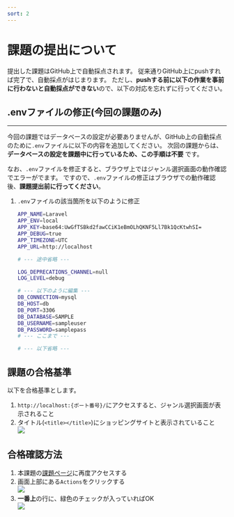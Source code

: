 ```yaml
---
sort: 2
---
```

# 課題の提出について

提出した課題はGitHub上で自動採点されます。
従来通りGitHub上にpushすれば完了で、自動採点がはじまります。
ただし、**pushする前に以下の作業を事前に行わないと自動採点ができない**ので、以下の対応を忘れずに行ってください。

## .envファイルの修正(今回の課題のみ)

---

今回の課題ではデータベースの設定が必要ありませんが、GitHub上の自動採点のために`.env`ファイルに以下の内容を追加してください。
次回の課題からは、**データベースの設定を課題中に行っているため、この手順は不要** です。

なお、`.env`ファイルを修正すると、ブラウザ上ではジャンル選択画面の動作確認でエラーがでます。
ですので、`.env`ファイルの修正はブラウザでの動作確認後、**課題提出前に行ってください**。

1. `.env`ファイルの該当箇所を以下のように修正

      ```bash
      APP_NAME=Laravel
      APP_ENV=local
      APP_KEY=base64:UwGfTSBkd2fawCCiK1eBmOLhQKNF5Ll7Bk1QcKtwhSI=
      APP_DEBUG=true
      APP_TIMEZONE=UTC
      APP_URL=http://localhost

      # --- 途中省略 ---

      LOG_DEPRECATIONS_CHANNEL=null
      LOG_LEVEL=debug

      # --- 以下のように編集 ---
      DB_CONNECTION=mysql
      DB_HOST=db
      DB_PORT=3306
      DB_DATABASE=SAMPLE
      DB_USERNAME=sampleuser
      DB_PASSWORD=samplepass
      # --- ここまで ---

      # --- 以下省略 ---
      ```

## 課題の合格基準

以下を合格基準とします。

1. `http://localhost:{ポート番号}/`にアクセスすると、ジャンル選択画面が表示されること
2. タイトル(`<title></title>`)にショッピングサイトと表示されていること<br>
   ![](./images/index_title.png)

## 合格確認方法

1. 本課題の[課題ページ](https://classroom.github.com/a/9Lg0o5zS)に再度アクセスする
2. 画面上部にある`Actions`をクリックする<br>
![](./images/acions.png)
3. **一番上**の行に、緑色のチェックが入っていればOK<br>
![](./images/pass.png)